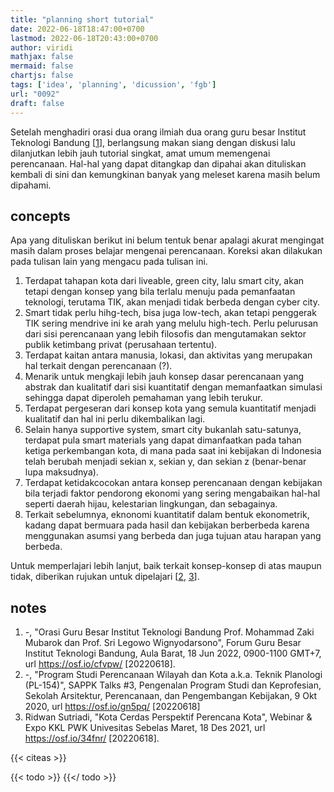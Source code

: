 ```yaml
---
title: "planning short tutorial"
date: 2022-06-18T18:47:00+0700
lastmod: 2022-06-18T20:43:00+0700
author: viridi
mathjax: false
mermaid: false
chartjs: false
tags: ['idea', 'planning', 'dicussion', 'fgb']
url: "0092"
draft: false
---
```

Setelah menghadiri orasi dua orang ilmiah dua orang guru besar Institut Teknologi Bandung [[1](#r01)], berlangsung makan siang dengan diskusi lalu dilanjutkan lebih jauh tutorial singkat, amat umum memengenai perencanaan. Hal-hal yang dapat ditangkap dan dipahai akan dituliskan kembali di sini dan kemungkinan banyak yang meleset karena masih belum dipahami.


## concepts
Apa yang dituliskan berikut ini belum tentuk benar apalagi akurat mengingat masih dalam proses belajar mengenai perencanaan. Koreksi akan dilakukan pada tulisan lain yang mengacu pada tulisan ini.

1. Terdapat tahapan kota dari liveable, green city, lalu smart city, akan tetapi dengan konsep yang bila terlalu menuju pada pemanfaatan teknologi, terutama TIK, akan menjadi tidak berbeda dengan cyber city.
2. Smart tidak perlu hihg-tech, bisa juga low-tech, akan tetapi penggerak TIK sering mendrive ini ke arah yang melulu high-tech. Perlu pelurusan dari sisi perencanaan yang lebih filosofis dan mengutamakan sektor publik ketimbang privat (perusahaan tertentu).
3. Terdapat kaitan antara manusia, lokasi, dan aktivitas yang merupakan hal terkait dengan perencanaan (?).
4. Menarik untuk mengkaji lebih jauh konsep dasar perencanaan yang abstrak dan kualitatif dari sisi kuantitatif dengan memanfaatkan simulasi sehingga dapat diperoleh pemahaman yang lebih terukur.
5. Terdapat pergeseran dari konsep kota yang semula kuantitatif menjadi kualitatif dan hal ini perlu dikembalikan lagi.
6. Selain hanya supportive system, smart city bukanlah satu-satunya, terdapat pula smart materials yang dapat dimanfaatkan pada tahan ketiga perkembangan kota, di mana pada saat ini kebijakan di Indonesia telah berubah menjadi sekian x, sekian y, dan sekian z (benar-benar lupa maksudnya).
7. Terdapat ketidakcocokan antara konsep perencanaan dengan kebijakan bila terjadi faktor pendorong ekonomi yang sering mengabaikan hal-hal seperti daerah hijau, kelestarian lingkungan, dan sebagainya.
8. Terkait sebelumnya, eknonomi kuantitatif dalam bentuk ekonometrik, kadang dapat bermuara pada hasil dan kebijakan berberbeda karena menggunakan asumsi yang berbeda dan juga tujuan atau harapan yang berbeda.

Untuk memperlajari lebih lanjut, baik terkait konsep-konsep di atas maupun tidak, diberikan rujukan untuk dipelajari [[2](#r02), [3](#r03)].


## notes
1. <a name='r01'></a>-, "Orasi Guru Besar Institut Teknologi Bandung Prof. Mohammad Zaki Mubarok dan Prof. Sri Legowo Wignyodarsono", Forum Guru Besar Institut Teknologi Bandung, Aula Barat, 18 Jun 2022, 0900-1100 GMT+7, url <https://osf.io/cfvpw/> [20220618].
2. <a name='r02'></a>-, "Program Studi Perencanaan Wilayah dan Kota
a.k.a. Teknik Planologi (PL-154)", SAPPK Talks #3, Pengenalan Program Studi dan Keprofesian, Sekolah Arsitektur, Perencanaan, dan Pengembangan Kebijakan, 9 Okt 2020, url <https://osf.io/gn5pq/> [20220618]
3. <a name='r03'></a>Ridwan Sutriadi, "Kota Cerdas Perspektif Perencana Kota", Webinar & Expo KKL PWK Univesitas Sebelas Maret, 18 Des 2021, url <https://osf.io/34fnr/> [20220618]. 

{{< citeas >}}

{{< todo >}}
{{</ todo >}}